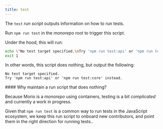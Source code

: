 ```yaml
--- 
title: test
--- 
```


The `test` _run script_ outputs information on how to run tests.

Run `npm run test` in the _monorepo_ root to trigger this script.

Under the hood, this will run:

```sh title="Terminal"
echo \"No test target specified.\nTry 'npm run test:api' or 'npm run test:core' instead.\" && \
exit 1
```

In other words, this script does nothing, but output the following:

```
No test target specified.
Try 'npm run test:api' or 'npm run test:core' instead.
```

<Note>
#### Why maintain a run script that does nothing?

Because Morio is a _monorepo_ using containers, testing is a bit _complicated_ and currently a work in progress.

Given that `npm run test` is a common way to run tests in the JavaScript
ecosystem, we keep this run script to onboard new contributors, and point
them in the right direction for running tests..
</Note>

